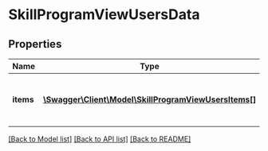 # SkillProgramViewUsersData

## Properties
Name | Type | Description | Notes
------------ | ------------- | ------------- | -------------
**items** | [**\Swagger\Client\Model\SkillProgramViewUsersItems[]**](SkillProgramViewUsersItems.md) | Array of users assigned to the program | 

[[Back to Model list]](../README.md#documentation-for-models) [[Back to API list]](../README.md#documentation-for-api-endpoints) [[Back to README]](../README.md)


